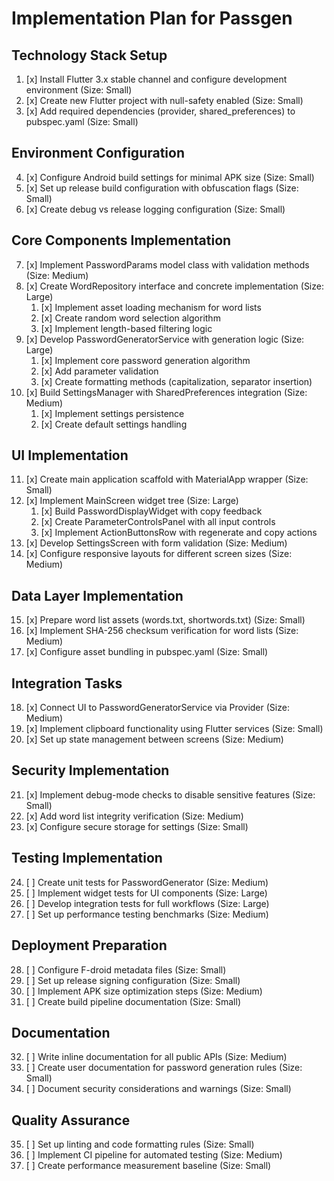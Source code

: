 # Implementation Plan for Passgen

## Technology Stack Setup
1. [x] Install Flutter 3.x stable channel and configure development environment (Size: Small)
2. [x] Create new Flutter project with null-safety enabled (Size: Small)
3. [x] Add required dependencies (provider, shared_preferences) to pubspec.yaml (Size: Small)

## Environment Configuration
4. [x] Configure Android build settings for minimal APK size (Size: Small)
5. [x] Set up release build configuration with obfuscation flags (Size: Small)
6. [x] Create debug vs release logging configuration (Size: Small)

## Core Components Implementation
7. [x] Implement PasswordParams model class with validation methods (Size: Medium)
8. [x] Create WordRepository interface and concrete implementation (Size: Large)
   1. [x] Implement asset loading mechanism for word lists
   2. [x] Create random word selection algorithm
   3. [x] Implement length-based filtering logic
9. [x] Develop PasswordGeneratorService with generation logic (Size: Large)
   1. [x] Implement core password generation algorithm
   2. [x] Add parameter validation
   3. [x] Create formatting methods (capitalization, separator insertion)
10. [x] Build SettingsManager with SharedPreferences integration (Size: Medium)
    1. [x] Implement settings persistence
    2. [x] Create default settings handling

## UI Implementation
11. [x] Create main application scaffold with MaterialApp wrapper (Size: Small)
12. [x] Implement MainScreen widget tree (Size: Large)
    1. [x] Build PasswordDisplayWidget with copy feedback
    2. [x] Create ParameterControlsPanel with all input controls
    3. [x] Implement ActionButtonsRow with regenerate and copy actions
13. [x] Develop SettingsScreen with form validation (Size: Medium)
14. [x] Configure responsive layouts for different screen sizes (Size: Medium)

## Data Layer Implementation
15. [x] Prepare word list assets (words.txt, shortwords.txt) (Size: Small)
16. [x] Implement SHA-256 checksum verification for word lists (Size: Medium)
17. [x] Configure asset bundling in pubspec.yaml (Size: Small)

## Integration Tasks
18. [x] Connect UI to PasswordGeneratorService via Provider (Size: Medium)
19. [x] Implement clipboard functionality using Flutter services (Size: Small)
20. [x] Set up state management between screens (Size: Medium)

## Security Implementation
21. [x] Implement debug-mode checks to disable sensitive features (Size: Small)
22. [x] Add word list integrity verification (Size: Medium)
23. [x] Configure secure storage for settings (Size: Small)

## Testing Implementation
24. [ ] Create unit tests for PasswordGenerator (Size: Medium)
25. [ ] Implement widget tests for UI components (Size: Large)
26. [ ] Develop integration tests for full workflows (Size: Large)
27. [ ] Set up performance testing benchmarks (Size: Medium)

## Deployment Preparation
28. [ ] Configure F-droid metadata files (Size: Small)
29. [ ] Set up release signing configuration (Size: Small)
30. [ ] Implement APK size optimization steps (Size: Medium)
31. [ ] Create build pipeline documentation (Size: Small)

## Documentation
32. [ ] Write inline documentation for all public APIs (Size: Medium)
33. [ ] Create user documentation for password generation rules (Size: Small)
34. [ ] Document security considerations and warnings (Size: Small)

## Quality Assurance
35. [ ] Set up linting and code formatting rules (Size: Small)
36. [ ] Implement CI pipeline for automated testing (Size: Medium)
37. [ ] Create performance measurement baseline (Size: Small)
